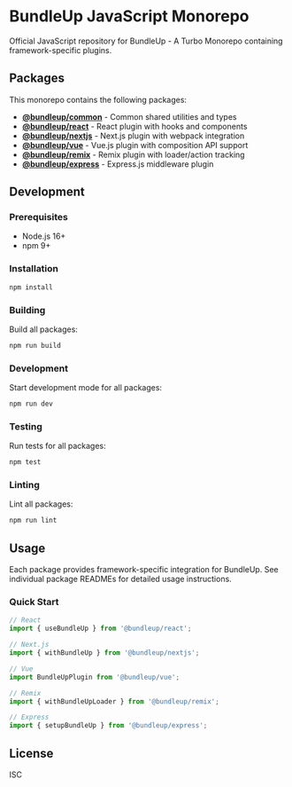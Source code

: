 # BundleUp JavaScript Monorepo

Official JavaScript repository for BundleUp - A Turbo Monorepo containing framework-specific plugins.

## Packages

This monorepo contains the following packages:

- **[@bundleup/common](./packages/common)** - Common shared utilities and types
- **[@bundleup/react](./packages/react)** - React plugin with hooks and components
- **[@bundleup/nextjs](./packages/nextjs)** - Next.js plugin with webpack integration
- **[@bundleup/vue](./packages/vue)** - Vue.js plugin with composition API support
- **[@bundleup/remix](./packages/remix)** - Remix plugin with loader/action tracking
- **[@bundleup/express](./packages/express)** - Express.js middleware plugin

## Development

### Prerequisites

- Node.js 16+
- npm 9+

### Installation

```bash
npm install
```

### Building

Build all packages:

```bash
npm run build
```

### Development

Start development mode for all packages:

```bash
npm run dev
```

### Testing

Run tests for all packages:

```bash
npm test
```

### Linting

Lint all packages:

```bash
npm run lint
```

## Usage

Each package provides framework-specific integration for BundleUp. See individual package READMEs for detailed usage instructions.

### Quick Start

```javascript
// React
import { useBundleUp } from '@bundleup/react';

// Next.js
import { withBundleUp } from '@bundleup/nextjs';

// Vue
import BundleUpPlugin from '@bundleup/vue';

// Remix
import { withBundleUpLoader } from '@bundleup/remix';

// Express
import { setupBundleUp } from '@bundleup/express';
```

## License

ISC
